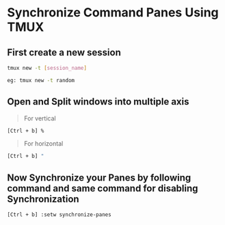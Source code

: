 # Synchronize Command Panes Using TMUX

## First create a new session

```bash
tmux new -t [session_name]

eg: tmux new -t random
```

## Open and Split windows into multiple axis

> For vertical

```bash
[Ctrl + b] %
```

> For horizontal

```bash
[Ctrl + b] "
```

## Now Synchronize your Panes by following command and same command for disabling Synchronization

```bash
[Ctrl + b] :setw synchronize-panes
```
